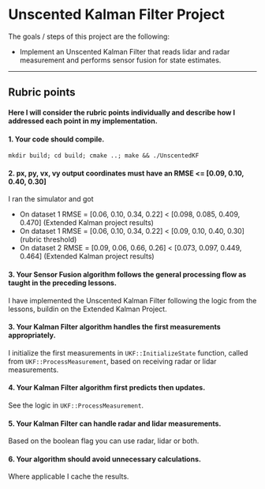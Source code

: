 # Unscented Kalman Filter Project 

The goals / steps of this project are the following:

* Implement an Unscented Kalman Filter that reads lidar and radar measurement and performs sensor fusion for state estimates.

---

## Rubric points
#### Here I will consider the rubric points individually and describe how I addressed each point in my implementation.


#### 1. Your code should compile. 
```
mkdir build; cd build; cmake ..; make && ./UnscentedKF
```

#### 2. px, py, vx, vy output coordinates must have an RMSE <=  [0.09, 0.10, 0.40, 0.30]
I ran the simulator and got
* On dataset 1 RMSE = [0.06, 0.10, 0.34, 0.22] < [0.098, 0.085, 0.409, 0.470] (Extended Kalman project results)
* On dataset 1 RMSE = [0.06, 0.10, 0.34, 0.22] < [0.09, 0.10, 0.40, 0.30] (rubric threshold)
* On dataset 2 RMSE = [0.09, 0.06, 0.66, 0.26] < [0.073, 0.097, 0.449, 0.464] (Extended Kalman project results)

#### 3. Your Sensor Fusion algorithm follows the general processing flow as taught in the preceding lessons.
I have implemented the Unscented Kalman Filter following the logic from the lessons, buildin on the Extended Kalman Project.

#### 3. Your Kalman Filter algorithm handles the first measurements appropriately.
I initialize the first measurements in `UKF::InitializeState` function, called from `UKF::ProcessMeasurement`, based on receiving radar or lidar measurements.

#### 4. Your Kalman Filter algorithm first predicts then updates.
See the logic in `UKF::ProcessMeasurement`.

#### 5. Your Kalman Filter can handle radar and lidar measurements.
Based on the boolean flag you can use radar, lidar or both.

#### 6. Your algorithm should avoid unnecessary calculations.
Where applicable I cache the results.